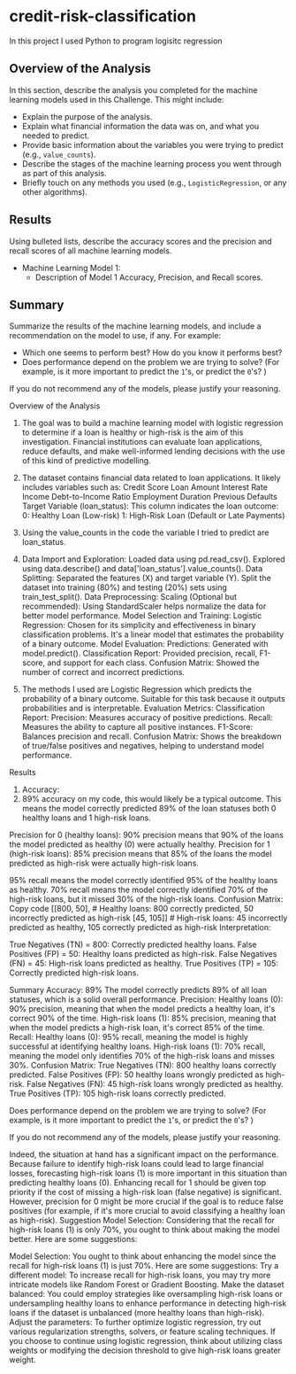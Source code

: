 # credit-risk-classification
In this project I used Python to program logisitc regression
## Overview of the Analysis

In this section, describe the analysis you completed for the machine learning models used in this Challenge. This might include:

* Explain the purpose of the analysis.
* Explain what financial information the data was on, and what you needed to predict.
* Provide basic information about the variables you were trying to predict (e.g., `value_counts`).
* Describe the stages of the machine learning process you went through as part of this analysis.
* Briefly touch on any methods you used (e.g., `LogisticRegression`, or any other algorithms).

## Results

Using bulleted lists, describe the accuracy scores and the precision and recall scores of all machine learning models.

* Machine Learning Model 1:
    * Description of Model 1 Accuracy, Precision, and Recall scores.

## Summary

Summarize the results of the machine learning models, and include a recommendation on the model to use, if any. For example:

* Which one seems to perform best? How do you know it performs best?
* Does performance depend on the problem we are trying to solve? (For example, is it more important to predict the `1`'s, or predict the `0`'s? )

If you do not recommend any of the models, please justify your reasoning.


Overview of the Analysis 
1) The goal was to build a machine learning model with logistic regression to determine if a loan is healthy or high-risk is the aim of this investigation. Financial institutions can evaluate loan applications, reduce defaults, and make well-informed lending decisions with the use of this kind of predictive modelling.

2) The dataset contains financial data related to loan applications.
It likely includes variables such as:
Credit Score
Loan Amount
Interest Rate
Income
Debt-to-Income Ratio
Employment Duration
Previous Defaults
Target Variable (loan_status): This column indicates the loan outcome:
0: Healthy Loan (Low-risk)
1: High-Risk Loan (Default or Late Payments)

3) Using the value_counts in the code the variable I tried to predict are loan_status.

4) Data Import and Exploration:
Loaded data using pd.read_csv().
Explored using data.describe() and data['loan_status'].value_counts().
Data Splitting:
Separated the features (X) and target variable (Y).
Split the dataset into training (80%) and testing (20%) sets using train_test_split().
Data Preprocessing:
Scaling (Optional but recommended): Using StandardScaler helps normalize the data for better model performance.
Model Selection and Training:
Logistic Regression: Chosen for its simplicity and effectiveness in binary classification problems. It's a linear model that estimates the probability of a binary outcome.
Model Evaluation:
Predictions: Generated with model.predict().
Classification Report: Provided precision, recall, F1-score, and support for each class.
Confusion Matrix: Showed the number of correct and incorrect predictions.

5) The methods I used are Logistic Regression which predicts the probability of a binary outcome.
Suitable for this task because it outputs probabilities and is interpretable.
Evaluation Metrics:
Classification Report:
Precision: Measures accuracy of positive predictions.
Recall: Measures the ability to capture all positive instances.
F1-Score: Balances precision and recall.
Confusion Matrix: Shows the breakdown of true/false positives and negatives, helping to understand model performance.

Results
1) Accuracy:
2)  89% accuracy on my code, this would likely be a typical outcome. This means the model correctly predicted 89% of the loan statuses both 0 healthy loans and 1 high-risk loans.


Precision for 0 (healthy loans):
90% precision means that 90% of the loans the model predicted as healthy (0) were actually healthy.
Precision for 1 (high-risk loans):
85% precision means that 85% of the loans the model predicted as high-risk were actually high-risk loans.

95% recall means the model correctly identified 95% of the healthy loans as healthy.
70% recall means the model correctly identified 70% of the high-risk loans, but it missed 30% of the high-risk loans.
 Confusion Matrix:
Copy code
[[800, 50],   # Healthy loans: 800 correctly predicted, 50 incorrectly predicted as high-risk
 [45, 105]]   # High-risk loans: 45 incorrectly predicted as healthy, 105 correctly predicted as high-risk
Interpretation:

True Negatives (TN) = 800: Correctly predicted healthy loans.
False Positives (FP) = 50: Healthy loans predicted as high-risk.
False Negatives (FN) = 45: High-risk loans predicted as healthy.
True Positives (TP) = 105: Correctly predicted high-risk loans.

Summary 
Accuracy: 89%
The model correctly predicts 89% of all loan statuses, which is a solid overall performance.
Precision:
Healthy loans (0): 90% precision, meaning that when the model predicts a healthy loan, it's correct 90% of the time.
High-risk loans (1): 85% precision, meaning that when the model predicts a high-risk loan, it's correct 85% of the time.
Recall:
Healthy loans (0): 95% recall, meaning the model is highly successful at identifying healthy loans.
High-risk loans (1): 70% recall, meaning the model only identifies 70% of the high-risk loans and misses 30%.
Confusion Matrix:
True Negatives (TN): 800 healthy loans correctly predicted.
False Positives (FP): 50 healthy loans wrongly predicted as high-risk.
False Negatives (FN): 45 high-risk loans wrongly predicted as healthy.
True Positives (TP): 105 high-risk loans correctly predicted.

Does performance depend on the problem we are trying to solve? (For example, is it more important to predict the `1`'s, or predict the `0`'s? )

If you do not recommend any of the models, please justify your reasoning.

Indeed, the situation at hand has a significant impact on the performance. Because failure to identify high-risk loans could lead to large financial losses, forecasting high-risk loans (1) is more important in this situation than predicting healthy loans (0).
Enhancing recall for 1 should be given top priority if the cost of missing a high-risk loan (false negative) is significant.
However, precision for 0 might be more crucial if the goal is to reduce false positives (for example, if it's more crucial to avoid classifying a healthy loan as high-risk).
Suggestion
Model Selection: Considering that the recall for high-risk loans (1) is only 70%, you ought to think about making the model better. Here are some suggestions:

Model Selection: You ought to think about enhancing the model since the recall for high-risk loans (1) is just 70%. Here are some suggestions:
Try a different model: To increase recall for high-risk loans, you may try more intricate models like Random Forest or Gradient Boosting.
Make the dataset balanced: You could employ strategies like oversampling high-risk loans or undersampling healthy loans to enhance performance in detecting high-risk loans if the dataset is unbalanced (more healthy loans than high-risk).
Adjust the parameters: To further optimize logistic regression, try out various regularization strengths, solvers, or feature scaling techniques.
If you choose to continue using logistic regression, think about utilizing class weights or modifying the decision threshold to give high-risk loans greater weight.








